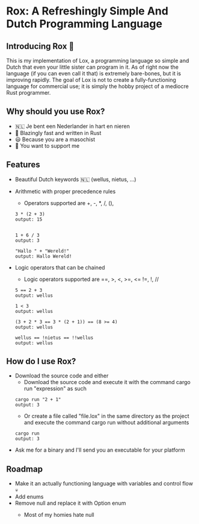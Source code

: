 <H1> Rox: A Refreshingly Simple And Dutch Programming Language </H1>

<H2>Introducing Rox 🦀</H2>
This is my implementation of Lox, a programming language so simple and Dutch that even your little sister can program in it. As of right now the language (if you can even call it that) is extremely bare-bones, but it is improving rapidly. The goal of Lox is not to create a fully-functioning language for commercial use; it is simply the hobby project of a mediocre Rust programmer.

<H2>Why should you use Rox?</H2>

- 🇳🇱 Je bent een Nederlander in hart en nieren
-  🚀 Blazingly fast and written in Rust  
- 😃 Because you are a masochist
- 🥰 You want to support me

<H2>Features</H2>

- Beautiful Dutch keywords 🇳🇱 (wellus, nietus, ...)
- Arithmetic with proper precedence rules
  - Operators supported are +, -, *, /, (), 
    
  ```
  3 * (2 + 3)
  output: 15
      
  
  1 + 6 / 3
  output: 3

  "Hallo " + "Wereld!"
  output: Hallo Wereld!
  ```
- Logic operators that can be chained
  - Logic operators supported are ==, >, <, >=, <= !=, !, //
  ```
  5 == 2 + 3
  output: wellus

  1 < 3
  output: wellus

  (3 + 2 * 3 == 3 * (2 + 1)) == (8 >= 4)
  output: wellus

  wellus == !nietus == !!wellus
  output: wellus
  ```

<H2>How do I use Rox?</H2>

- Download the source code and either
  - Download the source code and execute it with the command cargo run "expression" as such 
  ```
  cargo run "2 + 1"
  output: 3
  ```
  - Or create a file called "file.lox" in the same directory as the project and execute the command cargo run without additional arguments
  ```
  cargo run
  output: 3
  ```
- Ask me for a binary and I'll send you an executable for your platform
<H2>Roadmap</H2>

- Make it an actually functioning language with variables and control flow 💀
- Add enums
- Remove null and replace it with Option<T> enum
  - Most of my homies hate null

